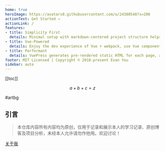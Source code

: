 ```yaml
---
home: true
heroImage: https://avatars0.githubusercontent.com/u/24380548?s=200
actionText: Get Started →
actionLink: /
features:
- title: Simplicity First
  details: Minimal setup with markdown-centered project structure helps you focus on writing.
- title: Vue-Powered
  details: Enjoy the dev experience of Vue + webpack, use Vue components in markdown, and develop custom themes with Vue.
- title: Performant
  details: VuePress generates pre-rendered static HTML for each page, and runs as an SPA once a page is loaded.
footer: MIT Licensed | Copyright © 2018-present Evan You
sidebar: auto
---
```


[[toc]]

$$a+b+c=z$$

#artbg

## 引言
> 本仓库内容所有内容均为原创，仅用于记录和展示本人的学习记录、原创博客及项目分析，未经本人允许请勿作他用。欢迎讨论！

[关于我](/about/)
